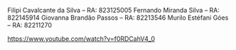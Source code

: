 Filipi Cavalcante da Silva – RA: 823125005
Fernando Miranda Silva – RA: 822145914
Giovanna Brandão Passos – RA: 82213546
Murilo Estéfani Góes – RA: 82211270

https://www.youtube.com/watch?v=f0RDCahV4_0